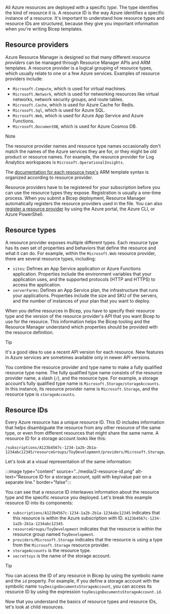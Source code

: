 All Azure resources are deployed with a specific *type*. The type identifies the kind of resource it is. A resource ID is the way Azure identifies a specific instance of a resource. It's important to understand how resource types and resource IDs are structured, because they give you important information when you're writing Bicep templates.

## Resource providers

Azure Resource Manager is designed so that many different *resource providers* can be managed through Resource Manager APIs and ARM templates. A resource provider is a logical grouping of resource types, which usually relate to one or a few Azure services. Examples of resource providers include:

- `Microsoft.Compute`, which is used for virtual machines.
- `Microsoft.Network`, which is used for networking resources like virtual networks, network security groups, and route tables.
- `Microsoft.Cache`, which is used for Azure Cache for Redis.
- `Microsoft.Sql`, which is used for Azure SQL.
- `Microsoft.Web`, which is used for Azure App Service and Azure Functions.
- `Microsoft.DocumentDB`, which is used for Azure Cosmos DB.

> [!NOTE]
> The resource provider names and resource type names occasionally don't match the names of the Azure services they are for, or they  might be old product or resource names. For example, the resource provider for Log Analytics workspaces is `Microsoft.OperationalInsights`.

The [documentation for each resource type's](/azure/templates/) ARM template syntax is organized according to resource provider.

Resource providers have to be registered for your subscription before you can use the resource types they expose. Registration is usually a one-time process. When you submit a Bicep deployment, Resource Manager automatically registers the resource providers used in the file. You can also [register a resource provider](/azure/azure-resource-manager/management/resource-providers-and-types#register-resource-provider) by using the Azure portal, the Azure CLI, or Azure PowerShell.

## Resource types

A resource provider exposes multiple different types. Each resource type has its own set of properties and behaviors that define the resource and what it can do. For example, within the `Microsoft.Web` resource provider, there are several resource types, including:

- `sites`: Defines an App Service application or Azure Functions application. Properties include the environment variables that your application uses, and the supported protocols (HTTP and HTTPS) to access the application. 
- `serverFarms`: Defines an App Service plan, the infrastructure that runs your applications. Properties include the size and SKU of the servers, and the number of instances of your plan that you want to deploy.

When you define resources in Bicep, you have to specify their resource type and the version of the resource provider's API that you want Bicep to use for the resource. This information helps the Bicep tooling and the Resource Manager understand which properties should be provided with the resource definition.

> [!TIP]
> It's a good idea to use a recent API version for each resource. New features in Azure services are sometimes available only in newer API versions.

You combine the resource provider and type name to make a fully qualified resource type name. The fully qualified type name consists of the resource provider name, a slash (`/`), and the resource type. For example, a storage account’s fully qualified type name is `Microsoft.Storage/storageAccounts`. In this instance, its resource provider name is `Microsoft.Storage`, and the resource type is `storageAccounts`.

## Resource IDs

Every Azure resource has a unique resource ID. This ID includes information that helps disambiguate the resource from any other resource of the same type, or even from different resources that might share the same name. A resource ID for a storage account looks like this:

```
/subscriptions/A123b4567c-1234-1a2b-2b1a-1234abc12345/resourceGroups/ToyDevelopment/providers/Microsoft.Storage/storageAccounts/secrettoys
```

Let's look at a visual representation of the same information:

:::image type="content" source="../media/2-resource-id.png" alt-text="Resource ID for a storage account, split with key/value pair on a separate line." border="false":::

You can see that a resource ID interleaves information about the resource type and the specific resource you deployed. Let's break this example resource ID into its components:

- `subscriptions/A123b4567c-1234-1a2b-2b1a-1234abc12345` indicates that this resource is within the Azure subscription with ID. `A123b4567c-1234-1a2b-2b1a-1234abc12345`.
- `resourceGroups/ToyDevelopment` indicates that the resource is within the resource group named `ToyDevelopment`.
- `providers/Microsoft.Storage` indicates that the resource is using a type from the `Microsoft.Storage` resource provider.
- `storageAccounts` is the resource type.
- `secrettoys` is the name of the storage account.

> [!TIP]
> You can access the ID of any resource in Bicep by using the symbolic name and the `id` property. For example, if you define a storage account with the symbolic name `toyDesignDocumentsStorageAccount`, you can access its resource ID by using the expression `toyDesignDocumentsStorageAccount.id`.

Now that you understand the basics of resource types and resource IDs, let's look at child resources.
